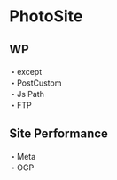 # PhotoSite  

## WP  
・except                                                             　　                                                          
・PostCustom  
・Js Path  
・FTP

## Site Performance
・Meta  
・OGP
